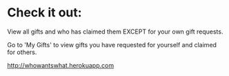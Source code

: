 # Check it out:

View all gifts and who has claimed them EXCEPT for your own gift requests.

Go to 'My Gifts' to view gifts you have requested for yourself and claimed for others.

http://whowantswhat.herokuapp.com
